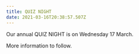 ```yaml
---
title: QUIZ NIGHT
date: 2021-03-16T20:38:57.507Z
---
```

Our annual QUIZ NIGHT is on Wednesday 17 March.  

More information to follow.